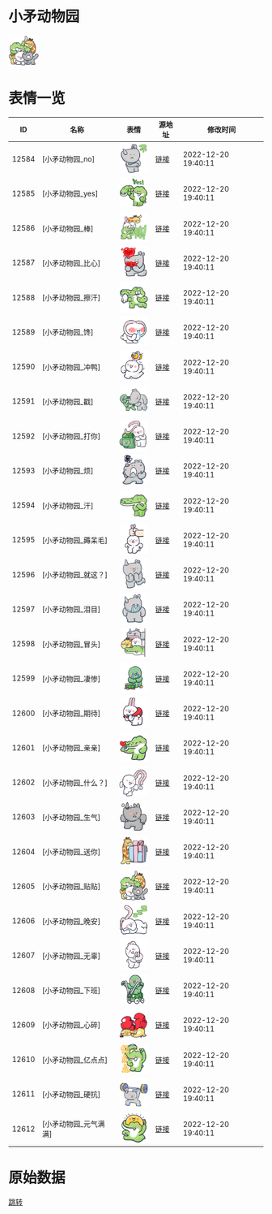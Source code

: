 # 小矛动物园

<img src="./cover.png" height="60" alt="cover" />

# 表情一览

|ID|名称|表情|源地址|修改时间|
|----|----|----|----|----|
|12584|[小矛动物园_no]|<img src="./pic/012584_%5B小矛动物园_no%5D.png" height="60" alt="no"/>|[链接](https://i0.hdslb.com/bfs/emote/535988eae81c099d6a9bde1721083973ba1d1e0a.png)|2022-12-20 19:40:11|
|12585|[小矛动物园_yes]|<img src="./pic/012585_%5B小矛动物园_yes%5D.png" height="60" alt="yes"/>|[链接](https://i0.hdslb.com/bfs/emote/6126653dbdf40187df4028015a7426bfc3d433c0.png)|2022-12-20 19:40:11|
|12586|[小矛动物园_棒]|<img src="./pic/012586_%5B小矛动物园_棒%5D.png" height="60" alt="棒"/>|[链接](https://i0.hdslb.com/bfs/emote/ecae324c222dfd69e74bf32ca40bfd05ca77c185.png)|2022-12-20 19:40:11|
|12587|[小矛动物园_比心]|<img src="./pic/012587_%5B小矛动物园_比心%5D.png" height="60" alt="比心"/>|[链接](https://i0.hdslb.com/bfs/emote/ff48e71e3d12c7903954e30e452995eb34d3f681.png)|2022-12-20 19:40:11|
|12588|[小矛动物园_擦汗]|<img src="./pic/012588_%5B小矛动物园_擦汗%5D.png" height="60" alt="擦汗"/>|[链接](https://i0.hdslb.com/bfs/emote/db5ea6c4f8f8d9471123dfe69d2655570a7ecba9.png)|2022-12-20 19:40:11|
|12589|[小矛动物园_馋]|<img src="./pic/012589_%5B小矛动物园_馋%5D.png" height="60" alt="馋"/>|[链接](https://i0.hdslb.com/bfs/emote/89e9c2f4ddd5862444aa2939a36dc297224194ed.png)|2022-12-20 19:40:11|
|12590|[小矛动物园_冲鸭]|<img src="./pic/012590_%5B小矛动物园_冲鸭%5D.png" height="60" alt="冲鸭"/>|[链接](https://i0.hdslb.com/bfs/emote/1a26d0b91616c3a5d2a10ab6228c0df8e9259e29.png)|2022-12-20 19:40:11|
|12591|[小矛动物园_戳]|<img src="./pic/012591_%5B小矛动物园_戳%5D.png" height="60" alt="戳"/>|[链接](https://i0.hdslb.com/bfs/emote/c820e38916a5a1c5b5be72dcaa1ea228b2e98dde.png)|2022-12-20 19:40:11|
|12592|[小矛动物园_打你]|<img src="./pic/012592_%5B小矛动物园_打你%5D.png" height="60" alt="打你"/>|[链接](https://i0.hdslb.com/bfs/emote/764e76064d5abae4dc6a8c052d050e7bbc417528.png)|2022-12-20 19:40:11|
|12593|[小矛动物园_烦]|<img src="./pic/012593_%5B小矛动物园_烦%5D.png" height="60" alt="烦"/>|[链接](https://i0.hdslb.com/bfs/emote/a1a0839789b9a2d47240d2265d799c259a1f9ddb.png)|2022-12-20 19:40:11|
|12594|[小矛动物园_汗]|<img src="./pic/012594_%5B小矛动物园_汗%5D.png" height="60" alt="汗"/>|[链接](https://i0.hdslb.com/bfs/emote/fd5c876288747c62848e2a4796cc5d2c9b4aeaa0.png)|2022-12-20 19:40:11|
|12595|[小矛动物园_薅呆毛]|<img src="./pic/012595_%5B小矛动物园_薅呆毛%5D.png" height="60" alt="薅呆毛"/>|[链接](https://i0.hdslb.com/bfs/emote/128b930ab0c126016baf1e401eb543f0bc66db93.png)|2022-12-20 19:40:11|
|12596|[小矛动物园_就这？]|<img src="./pic/012596_%5B小矛动物园_就这？%5D.png" height="60" alt="就这？"/>|[链接](https://i0.hdslb.com/bfs/emote/6b08af58cb7e235e34a93164954bf0804fc57eef.png)|2022-12-20 19:40:11|
|12597|[小矛动物园_泪目]|<img src="./pic/012597_%5B小矛动物园_泪目%5D.png" height="60" alt="泪目"/>|[链接](https://i0.hdslb.com/bfs/emote/fe6ae499d65991c3352ee47c2e516aed115463ad.png)|2022-12-20 19:40:11|
|12598|[小矛动物园_冒头]|<img src="./pic/012598_%5B小矛动物园_冒头%5D.png" height="60" alt="冒头"/>|[链接](https://i0.hdslb.com/bfs/emote/723ebe109003a29352b2b9d4fe48f57c778395f4.png)|2022-12-20 19:40:11|
|12599|[小矛动物园_凄惨]|<img src="./pic/012599_%5B小矛动物园_凄惨%5D.png" height="60" alt="凄惨"/>|[链接](https://i0.hdslb.com/bfs/emote/f08419507dba8d9797958e9cffb79c41d945d174.png)|2022-12-20 19:40:11|
|12600|[小矛动物园_期待]|<img src="./pic/012600_%5B小矛动物园_期待%5D.png" height="60" alt="期待"/>|[链接](https://i0.hdslb.com/bfs/emote/5ac7b15950aafc59318363cd26dce48b54d97236.png)|2022-12-20 19:40:11|
|12601|[小矛动物园_亲亲]|<img src="./pic/012601_%5B小矛动物园_亲亲%5D.png" height="60" alt="亲亲"/>|[链接](https://i0.hdslb.com/bfs/emote/ab4795e9e3aff648beecc16ca35d85007a0f9611.png)|2022-12-20 19:40:11|
|12602|[小矛动物园_什么？]|<img src="./pic/012602_%5B小矛动物园_什么？%5D.png" height="60" alt="什么？"/>|[链接](https://i0.hdslb.com/bfs/emote/e30827e121b5f23ca202801f4aee8fc8c5515e40.png)|2022-12-20 19:40:11|
|12603|[小矛动物园_生气]|<img src="./pic/012603_%5B小矛动物园_生气%5D.png" height="60" alt="生气"/>|[链接](https://i0.hdslb.com/bfs/emote/c0929f2b456cb4b154134e06588764597e5a2f69.png)|2022-12-20 19:40:11|
|12604|[小矛动物园_送你]|<img src="./pic/012604_%5B小矛动物园_送你%5D.png" height="60" alt="送你"/>|[链接](https://i0.hdslb.com/bfs/emote/9705a66c3147109b02ae885847defdde9d66756e.png)|2022-12-20 19:40:11|
|12605|[小矛动物园_贴贴]|<img src="./pic/012605_%5B小矛动物园_贴贴%5D.png" height="60" alt="贴贴"/>|[链接](https://i0.hdslb.com/bfs/emote/4df5fc3a2ae78c3b5a6c04e6cf5d31620bfefc1f.png)|2022-12-20 19:40:11|
|12606|[小矛动物园_晚安]|<img src="./pic/012606_%5B小矛动物园_晚安%5D.png" height="60" alt="晚安"/>|[链接](https://i0.hdslb.com/bfs/emote/5ce10ea28e2e420dcadc0cdada558761d4895756.png)|2022-12-20 19:40:11|
|12607|[小矛动物园_无辜]|<img src="./pic/012607_%5B小矛动物园_无辜%5D.png" height="60" alt="无辜"/>|[链接](https://i0.hdslb.com/bfs/emote/80ec3764280864d4f5a1ee926b99537e126f4970.png)|2022-12-20 19:40:11|
|12608|[小矛动物园_下班]|<img src="./pic/012608_%5B小矛动物园_下班%5D.png" height="60" alt="下班"/>|[链接](https://i0.hdslb.com/bfs/emote/7877f2b4ab63aa72a5f610c3c1fb42fa5ecfe535.png)|2022-12-20 19:40:11|
|12609|[小矛动物园_心碎]|<img src="./pic/012609_%5B小矛动物园_心碎%5D.png" height="60" alt="心碎"/>|[链接](https://i0.hdslb.com/bfs/emote/0c29e84b8ed9c9d5c8b799bf106b6eacc365b647.png)|2022-12-20 19:40:11|
|12610|[小矛动物园_亿点点]|<img src="./pic/012610_%5B小矛动物园_亿点点%5D.png" height="60" alt="亿点点"/>|[链接](https://i0.hdslb.com/bfs/emote/30157a25e879d6f1abcbb4217eded7ca44618781.png)|2022-12-20 19:40:11|
|12611|[小矛动物园_硬抗]|<img src="./pic/012611_%5B小矛动物园_硬抗%5D.png" height="60" alt="硬抗"/>|[链接](https://i0.hdslb.com/bfs/emote/27006d5dc084959e400f1108ab3ece1e7e240750.png)|2022-12-20 19:40:11|
|12612|[小矛动物园_元气满满]|<img src="./pic/012612_%5B小矛动物园_元气满满%5D.png" height="60" alt="元气满满"/>|[链接](https://i0.hdslb.com/bfs/emote/70caa59d7b20f50bc3287be20277f056f56418bd.png)|2022-12-20 19:40:11|

# 原始数据

[跳转](./raw.json)

